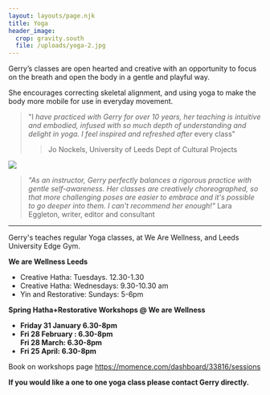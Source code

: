 ```yaml
---
layout: layouts/page.njk
title: Yoga
header_image:
  crop: gravity.south
  file: /uploads/yoga-2.jpg
---
```

Gerry’s classes are open hearted and creative with an opportunity to focus on the breath and open the body in a gentle and playful way.

She encourages correcting skeletal alignment, and using yoga to make the body more mobile for use in everyday movement.

> "I *have practiced with Gerry for over 10 years, her teaching is intuitive and embodied, infused with so much depth of understanding and delight in yoga. I feel inspired and refreshed after* every class"
>
> > Jo Nockels, University of Leeds Dept of Cultural Projects

![](/uploads/yoga-3.jpg)

> *"As an instructor, Gerry perfectly balances a rigorous practice with gentle self-awareness. Her classes are creatively choreographed, so that more challenging poses are easier to embrace and it's possible to go deeper into them. I can't recommend her enough!"*  Lara Eggleton, writer, editor and consultant

- - -

Gerry's teaches regular Yoga classes, at We Are Wellness, and Leeds University Edge Gym.

**We are Wellness Leeds**  

* Creative Hatha: Tuesdays. 12.30-1.30
* Creative Hatha: Wednesdays: 9.30-10.30 am 
* Yin and Restorative: Sundays: 5-6pm

**Spring Hatha+Restorative Workshops @ We are Wellness** 

* **Friday 31 January 6.30-8pm**
* **Fri 28 February : 6.30-8pm\
  Fri 28 March: 6.30-8pm**
* **Fri 25 April: 6.30-8pm**

Book on workshops page <https://momence.com/dashboard/33816/sessions>

**If you would like a one to one yoga class please contact Gerry directly.**